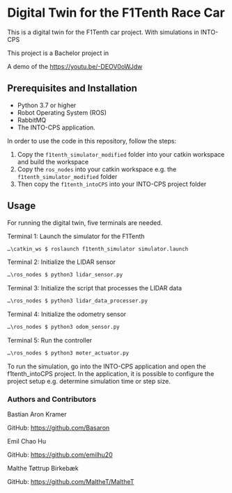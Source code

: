 # Digital Twin for the F1Tenth Race Car
This is a digital twin for the F1Tenth car project.  With simulations in INTO-CPS

This project is a Bachelor project in 

A demo of the 
https://youtu.be/-DEOV0oWJdw


## Prerequisites and Installation
- Python 3.7 or higher
- Robot Operating System (ROS)
- RabbitMQ
- The INTO-CPS application. 

In order to use the code in this repository, follow the steps:
1. Copy the ```f1tenth_simulator_modified``` folder into your catkin workspace and build the workspace
2. Copy the ```ros_nodes``` into your catkin workspace e.g. the ```f1tenth_simulator_modified``` folder
3. Then copy the ```f1tenth_intoCPS``` into your INTO-CPS project folder

## Usage
For running the digital twin, five terminals are needed. 


Terminal 1: Launch the simulator for the F1Tenth
```bash
…\catkin_ws $ roslaunch f1tenth_simulator simulator.launch
```

Terminal 2: Initialize the LIDAR sensor
```bash
…\ros_nodes $ python3 lidar_sensor.py
```

Terminal 3: Initialize the script that processes the LIDAR data
```bash
…\ros_nodes $ python3 lidar_data_processer.py
```

Terminal 4: Initialize the odometry sensor
```bash
…\ros_nodes $ python3 odom_sensor.py
```

Terminal 5: Run the controller
```bash
…\ros_nodes $ python3 moter_actuator.py
```

To run the simulation, go into the INTO-CPS application and open the f1tenth_intoCPS project. In the application, it is possible to configure the project setup e.g. determine simulation time or step size. 

### Authors and Contributors 
Bastian Aron Kramer

GitHub: https://github.com/Basaron


Emil Chao Hu

GitHub: https://github.com/emilhu20


Malthe Tøttrup Birkebæk

GitHub: https://github.com/MaltheT/MaltheT
